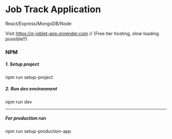 <h1>Job Track Application</h1>
React/Express/MongoDB/Node

Visit https://e-joblet-app.onrender.com
// (Free tier hosting, slow loading possible!!)

<h3>NPM</h3>
<h5>1. Setup project</h5>
    <p>npm run setup-project</p>
<h5>2. Run dev environment</h5>
    <p>npm run dev</p>
<hr>
<h5>For production run</h5>
    <p>npm run setup-production-app</p>
